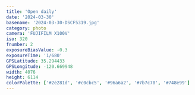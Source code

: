 ```yaml
---
title: 'Open daily'
date: '2024-03-30'
basename: '2024-03-30-DSCF5319.jpg'
category: photo
camera: 'FUJIFILM X100V'
iso: 320
fnumber: 2
exposureBiasValue: -0.3
exposureTime: '1/680'
GPSLatitude: 35.294433
GPSLongitude: -120.669948
width: 4076
height: 6114
colorPalette: ['#2e281d', '#c0cbc5', '#96a6a2', '#7b7c70', '#748e99']
---
```

